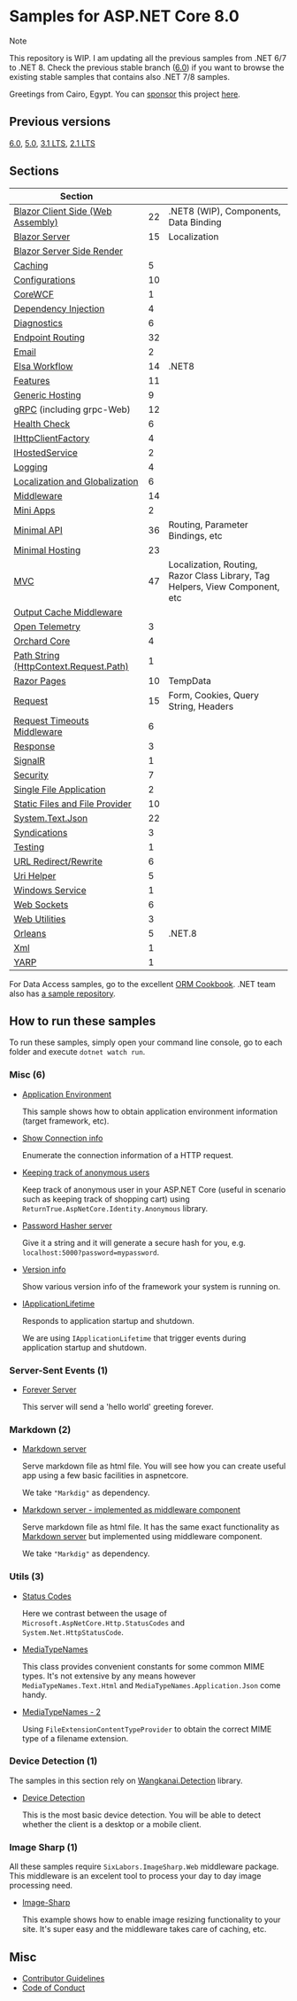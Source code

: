 # Samples for ASP.NET Core 8.0 

> [!NOTE]
> This repository is WIP. I am updating all the previous samples from .NET 6/7 to .NET 8. Check the previous stable branch ([6.0](https://github.com/dodyg/practical-aspnetcore/tree/net6.0/)) if you want to browse the existing stable samples that contains also .NET 7/8 samples.

Greetings from Cairo, Egypt. You can [sponsor](https://github.com/sponsors/dodyg) this project [here](https://github.com/sponsors/dodyg). 

## Previous versions

[6.0](https://github.com/dodyg/practical-aspnetcore/tree/net6.0/), [5.0](https://github.com/dodyg/practical-aspnetcore/tree/net5.0/), [3.1 LTS](https://github.com/dodyg/practical-aspnetcore/tree/3.1-LTS/), [2.1 LTS](https://github.com/dodyg/practical-aspnetcore/tree/2.1-LTS)

## Sections

| Section                                                             |     |                                                                              |
| ------------------------------------------------------------------- | --- | ---------------------------------------------------------------------------- |
| [Blazor Client Side (Web Assembly)](/projects/blazor-wasm)          | 22  | .NET8 (WIP), Components, Data Binding                                        |
| [Blazor Server](/projects/blazor-ss)                                | 15  | Localization                                                                 |
| [Blazor Server Side Render](/projects/blazor-ssr)                   |     |                                                                              |
| [Caching](/projects/caching)                                        | 5   |                                                                              |
| [Configurations](/projects/configurations)                          | 10  |                                                                              |
| [CoreWCF](/projects/corewcf)                                        | 1   |                                                                              |
| [Dependency Injection](/projects/dependency-injection/)             | 4   |                                                                              |
| [Diagnostics](/projects/diagnostics)                                | 6   |                                                                              |
| [Endpoint Routing](/projects/endpoint-routing)                      | 32  |                                                                              |
| [Email](/projects/mailkit)                                          | 2   |                                                                              |
| [Elsa Workflow](/projects/elsa)                                     | 14  | .NET8                                                                        |
| [Features](/projects/features)                                      | 11  |                                                                              |
| [Generic Hosting](/projects/generic-host)                           | 9   |                                                                              |
| [gRPC](/projects/grpc) (including grpc-Web)                         | 12  |                                                                              |
| [Health Check](/projects/health-check)                              | 6   |                                                                              |
| [IHttpClientFactory](/projects/httpclientfactory)                   | 4   |                                                                              |
| [IHostedService](/projects/ihosted-service)                         | 2   |                                                                              |
| [Logging](/projects/logging)                                        | 4   |                                                                              |
| [Localization and Globalization](/projects/localization)            | 6   |                                                                              |
| [Middleware](/projects/middleware)                                  | 14  |                                                                              |
| [Mini Apps](/projects/mini)                                         | 2   |                                                                              |
| [Minimal API](/projects/minimal-api)                                | 36  | Routing, Parameter Bindings, etc                                             |
| [Minimal Hosting](/projects/minimal-hosting)                        | 23  |                                                                              |
| [MVC](/projects/mvc)                                                | 47  | Localization, Routing, Razor Class Library, Tag Helpers, View Component, etc |
| [Output Cache Middleware](/projets/output-cache-middleware)         |     |                                                                              |
| [Open Telemetry](/projects/open-telemetry/)                         | 3   |                                                                              |
| [Orchard Core](/projects/orchard-core)                              | 4   |                                                                              |
| [Path String (HttpContext.Request.Path)](/projects/path-string)     | 1   |                                                                              |
| [Razor Pages](/projects/razor-pages)                                | 10  | TempData                                                                     |
| [Request](/projects/request)                                        | 15  | Form, Cookies, Query String, Headers                                         |
| [Request Timeouts Middleware](/projets/request-timeouts-middleware) | 6   |                                                                              |
| [Response](/projects/response)                                      | 3   |                                                                              |
| [SignalR](/projects/signalr)                                        | 1   |                                                                              |
| [Security](/projects/security)                                      | 7   |                                                                              |
| [Single File Application](/projects/sfa)                            | 2   |                                                                              |
| [Static Files and File Provider](/projects/file-provider)           | 10  |                                                                              |
| [System.Text.Json](/projects/json)                                  | 22  |                                                                              |
| [Syndications](/projects/syndications)                              | 3   |                                                                              |
| [Testing](/projects/testing)                                        | 1   |                                                                              |
| [URL Redirect/Rewrite](/projects/rewrite)                           | 6   |                                                                              |
| [Uri Helper](/projects/uri-helper)                                  | 5   |                                                                              |
| [Windows Service](/projects/windows-service)                        | 1   |                                                                              |
| [Web Sockets](/projects/web-sockets)                                | 6   |                                                                              |
| [Web Utilities](/projects/web-utilities)                            | 3   |                                                                              |
| [Orleans](/projects/orleans)                                        | 5   | .NET.8                                                                       |
| [Xml](/projects/xml)                                                | 1   |                                                                              |
| [YARP](/projects/yarp)                                              | 1   |                                                                              |

For Data Access samples, go to the excellent [ORM Cookbook](https://github.com/Grauenwolf/DotNet-ORM-Cookbook). .NET team also has [a sample repository](https://github.com/dotnet/samples).

## How to run these samples

To run these samples, simply open your command line console, go to each folder and execute `dotnet watch run`.

### Misc (6)

-   [Application Environment](/projects/application-environment)

    This sample shows how to obtain application environment information (target framework, etc).

-   [Show Connection info](/projects/connection-info)

    Enumerate the connection information of a HTTP request.

-   [Keeping track of anonymous users](/projects/anonymous-id)

    Keep track of anonymous user in your ASP.NET Core (useful in scenario such as keeping track of shopping cart) using `ReturnTrue.AspNetCore.Identity.Anonymous` library.

-   [Password Hasher server](/projects/password-hasher)

    Give it a string and it will generate a secure hash for you, e.g. `localhost:5000?password=mypassword`.

-   [Version info](/projects/version)

    Show various version info of the framework your system is running on.

-   [IApplicationLifetime](/projects/i-application-lifetime)

    Responds to application startup and shutdown.

    We are using `IApplicationLifetime` that trigger events during application startup and shutdown.

### Server-Sent Events (1)

-   [Forever Server](/projects/sse)

    This server will send a 'hello world' greeting forever.

### Markdown (2)

-   [Markdown server](/projects/markdown-server)

    Serve markdown file as html file. You will see how you can create useful app using a few basic facilities in aspnetcore.

    We take `"Markdig"` as dependency.

-   [Markdown server - implemented as middleware component](/projects/markdown-server-middleware)

    Serve markdown file as html file. It has the same exact functionality as [Markdown server](/projects/markdown-server) but implemented using middleware component.

    We take `"Markdig"` as dependency.

### Utils (3)

-   [Status Codes](/projects/utils/http-status-codes)

    Here we contrast between the usage of `Microsoft.AspNetCore.Http.StatusCodes` and `System.Net.HttpStatusCode`.

-   [MediaTypeNames](/projects/utils/media-type-names)

    This class provides convenient constants for some common MIME types. It's not extensive by any means however `MediaTypeNames.Text.Html` and `MediaTypeNames.Application.Json` come handy.

-   [MediaTypeNames - 2](/projects/utils/media-type-names-2)

    Using `FileExtensionContentTypeProvider` to obtain the correct MIME type of a filename extension.

### Device Detection (1)

The samples in this section rely on [Wangkanai.Detection](https://github.com/wangkanai/Detection) library.

-   [Device Detection](/projects/device-detection)

    This is the most basic device detection. You will be able to detect whether the client is a desktop or a mobile client.

### Image Sharp (1)

All these samples require `SixLabors.ImageSharp.Web` middleware package. This middleware is an excelent tool to process your day to day image processing need.

-   [Image-Sharp](/projects/image-sharp)

    This example shows how to enable image resizing functionality to your site. It's super easy and the middleware takes care of caching, etc.

## Misc

-   [Contributor Guidelines](https://github.com/dodyg/practical-aspnetcore/blob/master/CONTRIBUTING.md)
-   [Code of Conduct](https://github.com/dodyg/practical-aspnetcore/blob/master/CODE_OF_CONDUCT.md)
